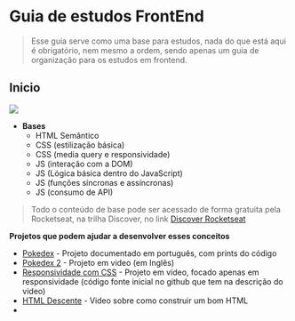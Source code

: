 # Guia de estudos FrontEnd

> Esse guia serve como uma base para estudos, nada do que está aqui é obrigatório, nem mesmo a ordem, sendo apenas um guia de organização para os estudos em frontend.

## Inicio
![](https://miro.medium.com/max/820/1*Y4Td-XMRtuFAW_8CpO7KyA.png)
* **Bases**
	* HTML Semântico
	* CSS (estilização básica)
	* CSS (media query e responsividade)
	* JS (interação com a DOM)
	* JS (Lógica básica dentro do JavaScript)
	* JS (funções síncronas e assíncronas)
	* JS (consumo de API)

> Todo o conteúdo de base pode ser acessado de forma gratuita pela Rocketseat, na trilha Discover, no link [Discover Rocketseat](https://app.rocketseat.com.br/discover)

**Projetos que podem ajudar a desenvolver esses conceitos**
- [Pokedex](https://crisgon.github.io/posts/Consumindo-uma-API-de-pokemon-com-Javascript/) - Projeto documentado em português, com prints do código
- [Pokedex 2](https://www.youtube.com/watch?v=XL68br6JyYs&ab_channel=FlorinPop) - Projeto em video (em Inglês)
- [Responsividade com CSS](https://www.youtube.com/watch?v=H91DhKPjhPk&t=1021s&ab_channel=Rocketseat) - Projeto em video, focado apenas em responsividade (código fonte inicial no github que tem na descrição do video)
- [HTML Descente](https://www.youtube.com/watch?v=TBplwrsUj4s&ab_channel=Rocketseat) - Video sobre como construir um bom HTML
- 

